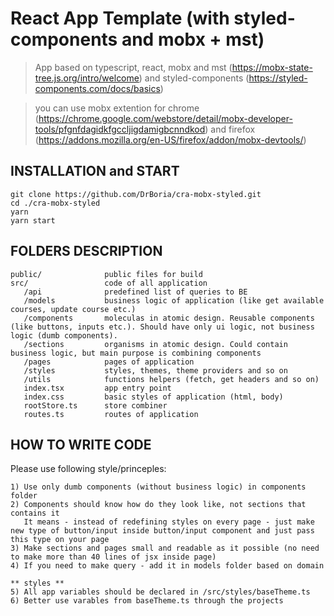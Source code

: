 # React App Template (with styled-components and mobx + mst)

> App based on typescript, react, mobx and mst (https://mobx-state-tree.js.org/intro/welcome)
> and styled-components (https://styled-components.com/docs/basics)

> you can use mobx extention for chrome (https://chrome.google.com/webstore/detail/mobx-developer-tools/pfgnfdagidkfgccljigdamigbcnndkod) and firefox (https://addons.mozilla.org/en-US/firefox/addon/mobx-devtools/)

## INSTALLATION and START

    git clone https://github.com/DrBoria/cra-mobx-styled.git
    cd ./cra-mobx-styled
    yarn
    yarn start

## FOLDERS DESCRIPTION

    public/              public files for build
    src/                 code of all application
       /api              predefined list of queries to BE
       /models           business logic of application (like get available courses, update course etc.)
       /components       moleculas in atomic design. Reusable components (like buttons, inputs etc.). Should have only ui logic, not business logic (dumb components).
       /sections         organisms in atomic design. Could contain business logic, but main purpose is combining components
       /pages            pages of application
       /styles           styles, themes, theme providers and so on
       /utils            functions helpers (fetch, get headers and so on)
       index.tsx         app entry point
       index.css         basic styles of application (html, body)
       rootStore.ts      store combiner
       routes.ts         routes of application

## HOW TO WRITE CODE

Please use following style/princeples:

    1) Use only dumb components (without business logic) in components folder
    2) Components should know how do they look like, not sections that contains it
       It means - instead of redefining styles on every page - just make new type of button/input inside button/input component and just pass this type on your page
    3) Make sections and pages small and readable as it possible (no need to make more than 40 lines of jsx inside page)
    4) If you need to make query - add it in models folder based on domain

    ** styles **
    5) All app variables should be declared in /src/styles/baseTheme.ts
    6) Better use varables from baseTheme.ts through the projects
